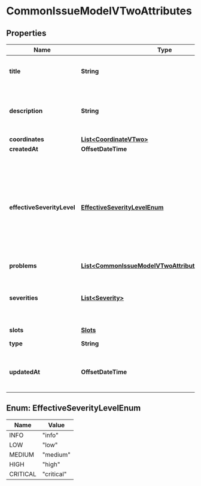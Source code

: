 

# CommonIssueModelVTwoAttributes


## Properties

| Name | Type | Description | Notes |
|------------ | ------------- | ------------- | -------------|
|**title** | **String** | A human-readable title for this issue. |  [optional] |
|**description** | **String** | A description of the issue in Markdown format |  [optional] |
|**coordinates** | [**List&lt;CoordinateVTwo&gt;**](CoordinateVTwo.md) |  |  [optional] |
|**createdAt** | **OffsetDateTime** |  |  [optional] |
|**effectiveSeverityLevel** | [**EffectiveSeverityLevelEnum**](#EffectiveSeverityLevelEnum) | The type from enumeration of the issue’s severity level. This is usually set from the issue’s producer, but can be overridden by policies. |  [optional] |
|**problems** | [**List&lt;CommonIssueModelVTwoAttributesProblemsInner&gt;**](CommonIssueModelVTwoAttributesProblemsInner.md) |  |  [optional] |
|**severities** | [**List&lt;Severity&gt;**](Severity.md) | The severity level of the vulnerability: ‘low’, ‘medium’, ‘high’ or ‘critical’. |  [optional] |
|**slots** | [**Slots**](Slots.md) |  |  [optional] |
|**type** | **String** | The issue type |  [optional] |
|**updatedAt** | **OffsetDateTime** | When the vulnerability information was last modified. |  [optional] |



## Enum: EffectiveSeverityLevelEnum

| Name | Value |
|---- | -----|
| INFO | &quot;info&quot; |
| LOW | &quot;low&quot; |
| MEDIUM | &quot;medium&quot; |
| HIGH | &quot;high&quot; |
| CRITICAL | &quot;critical&quot; |



